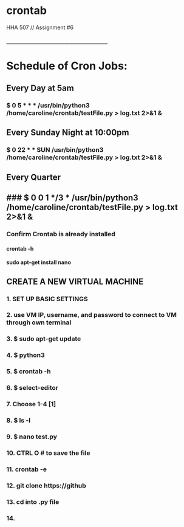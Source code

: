 # crontab
HHA 507 // Assignment #6

#### ________________________________________
# Schedule of Cron Jobs:
## Every Day at 5am
### $ 0 5 * * * /usr/bin/python3 /home/caroline/crontab/testFile.py > log.txt 2>&1 &

## Every Sunday Night at 10:00pm
### $ 0 22 * * SUN /usr/bin/python3 /home/caroline/crontab/testFile.py > log.txt 2>&1 &

## Every Quarter
## ### $ 0 0 1 */3 * /usr/bin/python3 /home/caroline/crontab/testFile.py > log.txt 2>&1 &


### Confirm Crontab is already installed
#### crontab -h
#### sudo apt-get install nano

## CREATE A NEW VIRTUAL MACHINE
### 1. SET UP BASIC SETTINGS
### 2. use VM IP, username, and password to connect to VM through own terminal
### 3. $ sudo apt-get update
### 4. $ python3
### 5. $ crontab -h
### 6. $ select-editor
### 7. Choose 1-4 [1]
### 8. $ ls -l
### 9. $ nano test.py
### 10. CTRL O  # to save the file
### 11. crontab -e
### 12. git clone https://github
### 13. cd into .py file
### 14. 

